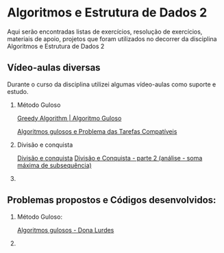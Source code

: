 # Algoritmos e Estrutura de Dados 2

Aqui serão encontradas listas de exercícios, resolução de exercícios, materiais de apoio, projetos que foram utilizados no decorrer da disciplina Algoritmos e Estrutura de Dados 2

## Vídeo-aulas diversas

Durante o curso da disciplina utilizei algumas vídeo-aulas como suporte e estudo.

1. Método Guloso

   [Greedy Algorithm | Algoritmo Guloso](https://www.youtube.com/watch?v=I_PxUlZh-Ag)

   [Algoritmos gulosos e Problema das Tarefas Compatíveis](https://www.youtube.com/watch?v=PCMcGPknMwk)

2. Divisão e conquista

   [Divisão e conquista](https://www.youtube.com/watch?v=BCNTkGtNfDw)
   [Divisão e Conquista - parte 2 (análise - soma máxima de subsequência)](https://www.youtube.com/watch?v=2vbPjWUR3PQ)

3. 

   

   

   

## Problemas propostos e Códigos desenvolvidos:

1. Método Guloso:

   [Algoritmos gulosos - Dona Lurdes](https://github.com/LuizKramer/UTFPR/tree/main/Disciplinas/Algoritmos%20e%20Estrutura%20de%20Dados%202/HackerRank/Algoritmos%20gulosos%20-%20Sele%C3%A7%C3%A3o%20de%20atividade%20%5B07)

2. 

